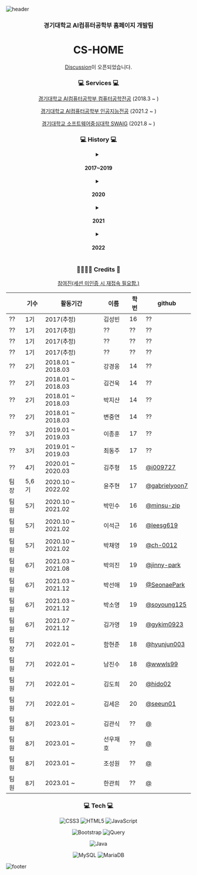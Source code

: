 ![header](https://capsule-render.vercel.app/api?type=waving&&color=gradient&height=100&section=header&fontSize=90)

<div align = "center">
<h3>경기대학교 AI컴퓨터공학부 홈페이지 개발팀</h3>
<h1>CS-HOME</h1>

[Discussion](https://github.com/orgs/KGU-CS-HOME/discussions)이 오픈되었습니다.

<h3>💻 Services 💻</h3>

[경기대학교 AI컴퓨터공학부 컴퓨터공학전공](http://cs.kyonggi.ac.kr) (2018.3 ~ )

[경기대학교 AI컴퓨터공학부 인공지능전공](http://ai.kyonggi.ac.kr) (2021.2 ~ )

[경기대학교 소프트웨어중심대학 SWAIG](http://swaig.kyonggi.ac.kr:8080) (2021.8 ~ )
    
    
<h3>💻 History 💻</h3>

<details>
<summary><h4> 2017~2019 </h4></summary>
**2018.03** 경기대학교 컴퓨터과학과 공식 홈페이지 개설
</details>

<details>
    <summary><h4> 2020 </h4></summary>
    
ㅇㅇ
</details>    
    
<details>
    <summary><h4> 2021 </h4></summary>
    
ㅇㅇ
</details>    


<details>
    <summary><h4> 2022 </h4></summary>
    
ㅇㅇ
    
</details>   

<h3>👨‍👩‍👧‍👦 Credits 👦</h3>
        
[참여진(세션 미인증 시 재접속 필요함.)](http://cs.kyonggi.ac.kr:8080/webp/madeby.do)

|     | 기수 | 활동기간 | 이름 | 학번 | github |
|-----|------|---------|------|-----|--------|
| ?? | 1기 | 2017(추정) | 김성빈 | 16 | ?? |
| ?? | 1기 | 2017(추정) | ?? | ?? | ?? |
| ?? | 1기 | 2017(추정) | ?? | ?? | ?? |
| ?? | 1기 | 2017(추정) | ?? | ?? | ?? |
| ?? | 2기 | 2018.01 ~ 2018.03 | 강경웅 | 14 | ?? |
| ?? | 2기 | 2018.01 ~ 2018.03 | 김건욱 | 14 | ?? |
| ?? | 2기 | 2018.01 ~ 2018.03 | 박지산 | 14 | ?? |
| ?? | 2기 | 2018.01 ~ 2018.03 | 변중연 | 14 | ?? |
| ?? | 3기 | 2019.01 ~ 2019.03 | 이종훈 | 17 | ?? |
| ?? | 3기 | 2019.01 ~ 2019.03 | 최동주 | 17 | ?? |
| ?? | 4기 | 2020.01 ~ 2020.03 | 김주형 | 15 | [@i009727](https://github.com/i009727) |
| 팀장 | 5,6기 | 2020.10 ~ 2022.02 | 윤주현 | 17 | [@gabrielyoon7](https://github.com/gabrielyoon7) |
| 팀원 | 5기 | 2020.10 ~ 2021.02 | 박민수 | 16 | [@minsu-zip](https://github.com/minsu-zip) |
| 팀원 | 5기 | 2020.10 ~ 2021.02 | 이석근 | 16 | [@leesg619](https://github.com/leesg619) |
| 팀원 | 5기 | 2020.10 ~ 2021.02 | 박채영 | 19 | [@ch-0012](https://github.com/ch-0012) |
| 팀원 | 6기 | 2021.03 ~ 2021.08 | 박의진 | 19 | [@jinny-park](https://github.com/jinny-park) |
| 팀원 | 6기 | 2021.03 ~ 2021.12 | 박선애 | 19 | [@SeonaePark](https://github.com/SeonaePark) |
| 팀원 | 6기 | 2021.03 ~ 2021.12 | 박소영 | 19 | [@soyoung125](https://github.com/soyoung125) |
| 팀원 | 6기 | 2021.07 ~ 2021.12 | 김가영 | 19 | [@gykim0923](https://github.com/gykim0923) |
| 팀장 | 7기 | 2022.01 ~ | 함현준 | 18 | [@hyunjun003](https://github.com/hyunjun003) |
| 팀원 | 7기 | 2022.01 ~ | 남진수 | 18 | [@wwwls99](https://github.com/wwwls99) |
| 팀원 | 7기 | 2022.01 ~ | 김도희 | 20 | [@hido02](https://github.com/hido02) |
| 팀원 | 7기 | 2022.01 ~ | 김세은 | 20 | [@seeun01](https://github.com/seeun01) |
| 팀원 | 8기 | 2023.01 ~ | 김관식 | ?? | [@]() |
| 팀원 | 8기 | 2023.01 ~ | 선우재호 | ?? | [@]() |
| 팀원 | 8기 | 2023.01 ~ | 조성원 | ?? | [@]() |
| 팀원 | 8기 | 2023.01 ~ | 한관희 | ?? | [@]() |

<h3>💻 Tech 💻</h3>
    
![CSS3](https://img.shields.io/badge/css3-%231572B6.svg?style=for-the-badge&logo=css3&logoColor=white) ![HTML5](https://img.shields.io/badge/html5-%23E34F26.svg?style=for-the-badge&logo=html5&logoColor=white) ![JavaScript](https://img.shields.io/badge/javascript-%23323330.svg?style=for-the-badge&logo=javascript&logoColor=%23F7DF1E)
    
![Bootstrap](https://img.shields.io/badge/bootstrap-%23563D7C.svg?style=for-the-badge&logo=bootstrap&logoColor=white) ![jQuery](https://img.shields.io/badge/jquery-%230769AD.svg?style=for-the-badge&logo=jquery&logoColor=white)
    
![Java](https://img.shields.io/badge/java-%23ED8B00.svg?style=for-the-badge&logo=java&logoColor=white)

![MySQL](https://img.shields.io/badge/mysql-%2300f.svg?style=for-the-badge&logo=mysql&logoColor=white) ![MariaDB](https://img.shields.io/badge/MariaDB-003545?style=for-the-badge&logo=mariadb&logoColor=white)

</div>

    
![footer](https://capsule-render.vercel.app/api?type=waving&&color=gradient&height=100&section=footer&fontSize=90)
